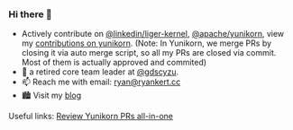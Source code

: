 ### Hi there 👋


- Actively contribute on [@linkedin/liger-kernel](https://github.com/linkedin/Liger-Kernel), [@apache/yunikorn](https://yunikorn.apache.org/), view my [contributions on yunikorn](https://github.com/search?q=author%3Aryankert01+org%3Aapache&type=commits). (Note: In Yunikorn, we merge PRs by closing it via auto merge script, so all my PRs are closed via commit. Most of them is actually approved and commited)
- 🔭 a retired core team leader at [@gdscyzu](https://github.com/gdscyzu).
- 📫 Reach me with email: ryan@ryankert.cc
- 🏙 Visit my [blog](https://blog.ryankert.cc)



<!-- ![ryankert01's GitHub stats](https://github-readme-stats.vercel.app/api?username=ryankert01&theme=tokyonight&show_icons=true) -->


Useful links:
[Review Yunikorn PRs all-in-one](https://github.com/search?q=is%3Apr+is%3Aopen+repo%3Aapache%2Fyunikorn-site+repo%3Aapache%2Fyunikorn-core++repo%3Aapache%2Fyunikorn-k8shim++repo%3Aapache%2Fyunikorn-release+repo%3Aapache%2Fyunikorn-scheduler-interface+repo%3Aapache%2Fyunikorn-web&type=pullrequests&query=repo%3Aapache%2Fyunikorn-site+repo%3Aapache%2Fyunikorn-core++repo%3Aapache%2Fyunikorn-k8shim++repo%3Aapache%2Fyunikorn-release+repo%3Aapache%2Fyunikorn-scheduler-interface+repo%3Aapache%2Fyunikorn-web+is%3Apr+author%3Aryankert01&s=updated&o=desc)

<!-- ![LeetCode Stats](https://leetcard.jacoblin.cool/ryankert?theme=dark&font=Coming%20Soon) -->
<!-- ![](https://visitor-badge.glitch.me/badge?page_id=ryankert01.ryankert01) -->
